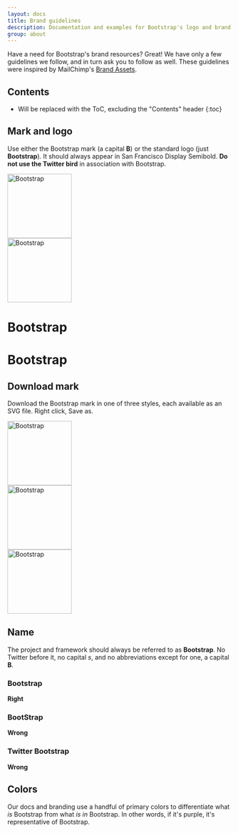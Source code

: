 ```yaml
---
layout: docs
title: Brand guidelines
description: Documentation and examples for Bootstrap's logo and brand usage guidelines.
group: about
---
```


Have a need for Bootstrap's brand resources? Great! We have only a few guidelines we follow, and in turn ask you to follow as well. These guidelines were inspired by MailChimp's [Brand Assets](https://mailchimp.com/about/brand-assets/).

## Contents

* Will be replaced with the ToC, excluding the "Contents" header
{:toc}

## Mark and logo

Use either the Bootstrap mark (a capital **B**) or the standard logo (just **Bootstrap**). It should always appear in San Francisco Display Semibold. **Do not use the Twitter bird** in association with Bootstrap.

<div class="bd-brand-logos">
  <div class="bd-brand-item">
    <img class="svg" src="{{ site.baseurl }}/assets/brand/bootstrap-solid.svg" alt="Bootstrap" width="144" height="144">
  </div>
  <div class="bd-brand-item inverse">
    <img class="svg" src="{{ site.baseurl }}/assets/brand/bootstrap-outline.svg" alt="Bootstrap" width="144" height="144">
  </div>
</div>
<div class="bd-brand-logos">
  <div class="bd-brand-item">
    <h1>Bootstrap</h1>
  </div>
  <div class="bd-brand-item inverse">
    <h1>Bootstrap</h1>
  </div>
</div>

## Download mark

Download the Bootstrap mark in one of three styles, each available as an SVG file. Right click, Save as.

<div class="bd-brand-logos">
  <div class="bd-brand-item">
    <img class="svg" src="{{ site.baseurl }}/assets/brand/bootstrap-solid.svg" alt="Bootstrap" width="144" height="144">
  </div>
  <div class="bd-brand-item inverse">
    <img class="svg" src="{{ site.baseurl }}/assets/brand/bootstrap-outline.svg" alt="Bootstrap" width="144" height="144">
  </div>
  <div class="bd-brand-item inverse">
    <img class="svg" src="{{ site.baseurl }}/assets/brand/bootstrap-punchout.svg" alt="Bootstrap" width="144" height="144">
  </div>
</div>

## Name

The project and framework should always be referred to as **Bootstrap**. No Twitter before it, no capital _s_, and no abbreviations except for one, a capital **B**.

<div class="bd-brand-logos">
  <div class="bd-brand-item">
    <h3>Bootstrap</h3>
    <strong class="text-success">Right</strong>
  </div>
  <div class="bd-brand-item">
    <h3 class="text-muted">BootStrap</h3>
    <strong class="text-warning">Wrong</strong>
  </div>
  <div class="bd-brand-item">
    <h3 class="text-muted">Twitter Bootstrap</h3>
    <strong class="text-warning">Wrong</strong>
  </div>
</div>

## Colors

Our docs and branding use a handful of primary colors to differentiate what *is* Bootstrap from what *is in* Bootstrap. In other words, if it's purple, it's representative of Bootstrap.

<div class="bd-brand">
  <div class="color-swatches">
    <div class="color-swatch bd-purple"></div>
    <div class="color-swatch bd-purple-light"></div>
    <div class="color-swatch bd-purple-lighter"></div>
    <div class="color-swatch bd-gray"></div>
  </div>
</div>
